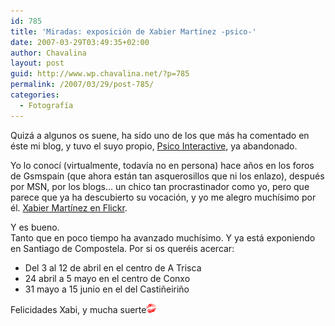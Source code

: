 ```yaml
---
id: 785
title: 'Miradas: exposición de Xabier Martínez -psico-'
date: 2007-03-29T03:49:35+02:00
author: Chavalina
layout: post
guid: http://www.wp.chavalina.net/?p=785
permalink: /2007/03/29/post-785/
categories:
  - Fotografía
---
```

Quiz&aacute; a algunos os suene, ha sido uno de los que m&aacute;s ha comentado en &eacute;ste mi blog, y tuvo el suyo propio, <a href="http://psico.bitacoras.com/" target="_blank">Psico Interactive</a>, ya abandonado.

Yo lo conoc&iacute; (virtualmente, todav&iacute;a no en persona) hace a&ntilde;os en los foros de Gsmspain (que ahora est&aacute;n tan asquerosillos que ni los enlazo), despu&eacute;s por MSN, por los blogs&#8230; un chico tan procrastinador como yo, pero que parece que ya ha descubierto su vocaci&oacute;n, y yo me alegro much&iacute;simo por &eacute;l. <a href="http://flickr.com/photos/xabier-martinez/" target="_blank">Xabier Mart&iacute;nez en Flickr</a>.

Y es bueno.  
Tanto que en poco tiempo ha avanzado much&iacute;simo. Y ya est&aacute; exponiendo en Santiago de Compostela. Por si os quer&eacute;is acercar:

  * Del 3 al 12 de abril en el centro de A Trisca
  * 24 abril a 5 mayo en el centro de Conxo
  * 31 mayo a 15 junio en el del Casti&ntilde;eiri&ntilde;o

Felicidades Xabi, y mucha suerte![emo](/imagenes/emoticonos/beso.gif)